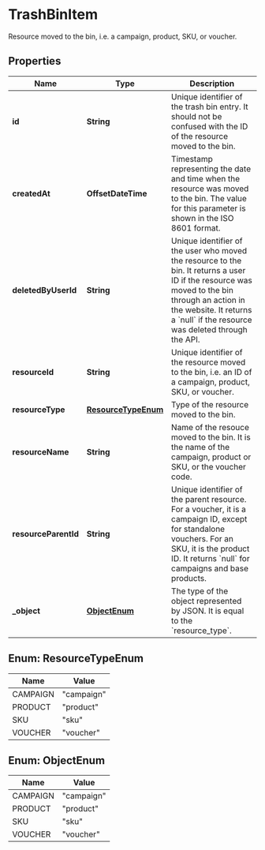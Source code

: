 

# TrashBinItem

Resource moved to the bin, i.e. a campaign, product, SKU, or voucher.

## Properties

| Name | Type | Description |
|------------ | ------------- | ------------- |
|**id** | **String** | Unique identifier of the trash bin entry. It should not be confused with the ID of the resource moved to the bin. |
|**createdAt** | **OffsetDateTime** | Timestamp representing the date and time when the resource was moved to the bin. The value for this parameter is shown in the ISO 8601 format. |
|**deletedByUserId** | **String** | Unique identifier of the user who moved the resource to the bin. It returns a user ID if the resource was moved to the bin through an action in the website. It returns a &#x60;null&#x60; if the resource was deleted through the API. |
|**resourceId** | **String** | Unique identifier of the resource moved to the bin, i.e. an ID of a campaign, product, SKU, or voucher. |
|**resourceType** | [**ResourceTypeEnum**](#ResourceTypeEnum) | Type of the resource moved to the bin. |
|**resourceName** | **String** | Name of the resouce moved to the bin. It is the name of the campaign, product or SKU, or the voucher code. |
|**resourceParentId** | **String** | Unique identifier of the parent resource. For a voucher, it is a campaign ID, except for standalone vouchers. For an SKU, it is the product ID. It returns &#x60;null&#x60; for campaigns and base products. |
|**_object** | [**ObjectEnum**](#ObjectEnum) | The type of the object represented by JSON. It is equal to the &#x60;resource_type&#x60;. |



## Enum: ResourceTypeEnum

| Name | Value |
|---- | -----|
| CAMPAIGN | &quot;campaign&quot; |
| PRODUCT | &quot;product&quot; |
| SKU | &quot;sku&quot; |
| VOUCHER | &quot;voucher&quot; |



## Enum: ObjectEnum

| Name | Value |
|---- | -----|
| CAMPAIGN | &quot;campaign&quot; |
| PRODUCT | &quot;product&quot; |
| SKU | &quot;sku&quot; |
| VOUCHER | &quot;voucher&quot; |




